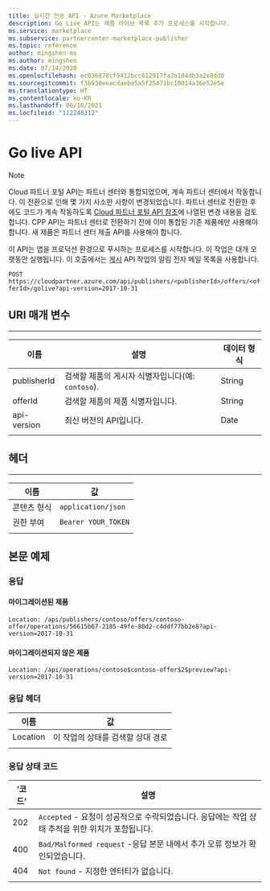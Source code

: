 ```yaml
---
title: 실시간 전송 API - Azure Marketplace
description: Go Live API는 제품 라이브 목록 추가 프로세스를 시작합니다.
ms.service: marketplace
ms.subservice: partnercenter-marketplace-publisher
ms.topic: reference
author: mingshen-ms
ms.author: mingshen
ms.date: 07/14/2020
ms.openlocfilehash: ec036878cf9412bcc612917fa7a104db3a2e8dd0
ms.sourcegitcommit: f3b930eeacdaebe5a5f25471bc10014a36e52e5e
ms.translationtype: HT
ms.contentlocale: ko-KR
ms.lasthandoff: 06/16/2021
ms.locfileid: "112240312"
---
```

# <a name="go-live-api"></a>Go live API

> [!NOTE]
> Cloud 파트너 포털 API는 파트너 센터와 통합되었으며, 계속 파트너 센터에서 작동합니다. 이 전환으로 인해 몇 가지 사소한 사항이 변경되었습니다. 파트너 센터로 전환한 후에도 코드가 계속 작동하도록 [Cloud 파트너 포털 API 참조](./cloud-partner-portal-api-overview.md)에 나열된 변경 내용을 검토합니다. CPP API는 파트너 센터로 전환하기 전에 이미 통합된 기존 제품에만 사용해야 합니다. 새 제품은 파트너 센터 제출 API를 사용해야 합니다.

이 API는 앱을 프로덕션 환경으로 푸시하는 프로세스를 시작합니다. 이 작업은 대개 오랫동안 실행됩니다. 이 호출에서는 [게시](./cloud-partner-portal-api-publish-offer.md) API 작업의 알림 전자 메일 목록을 사용합니다.

 `POST  https://cloudpartner.azure.com/api/publishers/<publisherId>/offers/<offerId>/golive?api-version=2017-10-31` 

## <a name="uri-parameters"></a>URI 매개 변수
--------------

|  **이름**      |   **설명**                                                           | **데이터 형식** |
|  --------      |   ---------------                                                           | ------------- |
| publisherId    | 검색할 제품의 게시자 식별자입니다(예: `contoso`).       |  String       |
| offerId        | 검색할 제품의 제품 식별자입니다.                                   |  String       |
| api-version    | 최신 버전의 API입니다.                                                   |  Date         |
|  |  |  |

## <a name="header"></a>헤더
------

|  **이름**       |     **값**       |
|  ---------      |     ----------      |
| 콘텐츠 형식    | `application/json`  |
| 권한 부여   | `Bearer YOUR_TOKEN` |
|  |  |

## <a name="body-example"></a>본문 예제

### <a name="response"></a>응답

#### <a name="migrated-offers"></a>마이그레이션된 제품

`Location: /api/publishers/contoso/offers/contoso-offer/operations/56615b67-2185-49fe-80d2-c4ddf77bb2e8?api-version=2017-10-31`

#### <a name="non-migrated-offers"></a>마이그레이션되지 않은 제품

`Location: /api/operations/contoso$contoso-offer$2$preview?api-version=2017-10-31`

### <a name="response-header"></a>응답 헤더

|  **이름**             |      **값**                                                            |
|  --------             |      ----------                                                           |
| Location    |  이 작업의 상태를 검색할 상대 경로            |
|  |  |

### <a name="response-status-codes"></a>응답 상태 코드

| ‘코드’ |  **설명**                                                                        |
| -------- |  ----------------                                                                        |
|  202     | `Accepted` - 요청이 성공적으로 수락되었습니다. 응답에는 작업 상태 추적을 위한 위치가 포함됩니다. |
|  400     | `Bad/Malformed request` -응답 본문 내에서 추가 오류 정보가 확인되었습니다. |
|  404     |  `Not found` - 지정한 엔터티가 없습니다.                                       |
|  |  |
